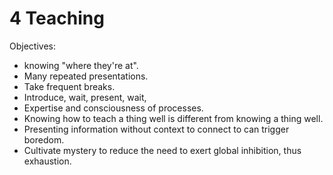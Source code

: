 # 4 Teaching

Objectives:

* knowing "where they're at".
* Many repeated presentations.
* Take frequent breaks.
* Introduce, wait, present, wait, 
* Expertise and consciousness of processes.
* Knowing how to teach a thing well is different from knowing a thing well.
* Presenting information without context to connect to can trigger boredom.
* Cultivate mystery to reduce the need to exert global inhibition, thus exhaustion.



